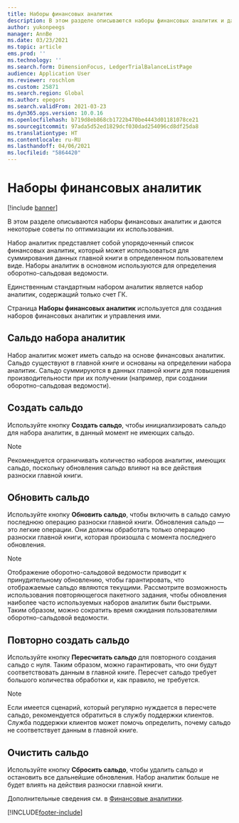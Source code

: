 ```yaml
---
title: Наборы финансовых аналитик
description: В этом разделе описываются наборы финансовых аналитик и даются некоторые советы по оптимизации их использования.
author: yukonpeegs
manager: AnnBe
ms.date: 03/23/2021
ms.topic: article
ems.prod: ''
ms.technology: ''
ms.search.form: DimensionFocus, LedgerTrialBalanceListPage
audience: Application User
ms.reviewer: roschlom
ms.custom: 25871
ms.search.region: Global
ms.author: epegors
ms.search.validFrom: 2021-03-23
ms.dyn365.ops.version: 10.0.16
ms.openlocfilehash: b719d8eb868cb1722b470be4443d01181078ce21
ms.sourcegitcommit: 97ada5d52ed1829dcf030dad254096cd8df25da8
ms.translationtype: HT
ms.contentlocale: ru-RU
ms.lasthandoff: 04/06/2021
ms.locfileid: "5864420"
---
```

# <a name="financial-dimension-sets"></a>Наборы финансовых аналитик

[!include [banner](../includes/banner.md)]

В этом разделе описываются наборы финансовых аналитик и даются некоторые советы по оптимизации их использования.

Набор аналитик представляет собой упорядоченный список финансовых аналитик, который может использоваться для суммирования данных главной книги в определенном пользователем виде. Наборы аналитик в основном используются для определения оборотно-сальдовая ведомости.

Единственным стандартным набором аналитик является набор аналитик, содержащий только счет ГК.

Страница **Наборы финансовых аналитик** используется для создания наборов финансовых аналитик и управления ими.

## <a name="dimension-set-balances"></a>Сальдо набора аналитик

Набор аналитик может иметь сальдо на основе финансовых аналитик. Сальдо существуют в главной книге и основаны на определении набора аналитик. Сальдо суммируются в данных главной книги для повышения производительности при их получении (например, при создании оборотно-сальдовая ведомости).

## <a name="create-balances"></a>Создать сальдо

Используйте кнопку **Создать сальдо**, чтобы инициализировать сальдо для набора аналитик, в данный момент не имеющих сальдо.

> [!NOTE]
> Рекомендуется ограничивать количество наборов аналитик, имеющих сальдо, поскольку обновления сальдо влияют на все действия разноски главной книги.

## <a name="update-balances"></a>Обновить сальдо

Используйте кнопку **Обновить сальдо**, чтобы включить в сальдо самую последнюю операцию разноски главной книги. Обновления сальдо — это легкие операции. Они должны обработать только операцию разноски главной книги, которая произошла с момента последнего обновления.

> [!NOTE]
> Отображение оборотно-сальдовой ведомости приводит к принудительному обновлению, чтобы гарантировать, что отображаемые сальдо являются текущими. Рассмотрите возможность использования повторяющегося пакетного задания, чтобы обновления наиболее часто используемых наборов аналитик были быстрыми. Таким образом, можно сократить время ожидания пользователями оборотно-сальдовой ведомости.

## <a name="rebuild-balances"></a>Повторно создать сальдо

Используйте кнопку **Пересчитать сальдо** для повторного создания сальдо с нуля. Таким образом, можно гарантировать, что они будут соответствовать данным в главной книге. Пересчет сальдо требует большого количества обработки и, как правило, не требуется.

> [!NOTE]
> Если имеется сценарий, который регулярно нуждается в пересчете сальдо, рекомендуется обратиться в службу поддержки клиентов. Служба поддержки клиентов может помочь определить, почему сальдо не соответствует данным в главной книге.

## <a name="clear-balances"></a>Очистить сальдо

Используйте кнопку **Сбросить сальдо**, чтобы удалить сальдо и остановить все дальнейшие обновления. Набор аналитик больше не будет влиять на действия разноски главной книги.

Дополнительные сведения см. в [Финансовые аналитики](financial-dimensions.md).

[!INCLUDE[footer-include](../../includes/footer-banner.md)]
